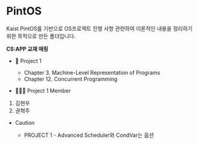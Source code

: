# PintOS

Kaist PintOS를 기반으로 OS프로젝트 진행 사항 관련하여 이론적인 내용을 정리하기 위한 목적으로 만든 폴더입니다.

**CS:APP 교재 매핑**

- 📝 Project 1

  - Chapter 3. Machine-Level Representation of Programs
  - Chapter 12. Concurrent Programming

- 👨‍👨‍👦 Project 1 Member

1. 김현우
2. 권혁주

- Caution

  - PROJECT 1 - Advanced Scheduler와 CondVar는 옵션
